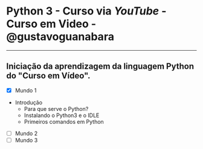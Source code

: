 # Python 3 - Curso via *YouTube* - Curso em Video - @gustavoguanabara
---
## Iniciação da aprendizagem da linguagem Python do "Curso em Vídeo".
- [x] Mundo 1
* Introdução 
    * Para que serve o Python?
    * Instalando o Python3 e o IDLE
    * Primeiros comandos em Python

- [ ] Mundo 2
- [ ] Mundo 3
